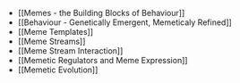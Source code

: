 - [[Memes - the Building Blocks of Behaviour]]
- [[Behaviour - Genetically Emergent, Memeticaly Refined]]
- [[Meme Templates]]
- [[Meme Streams]]
- [[Meme Stream Interaction]]
- [[Memetic Regulators and Meme Expression]]
- [[Memetic Evolution]]